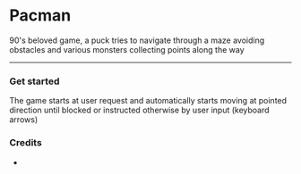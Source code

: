 # Pacman
90's beloved game, a puck tries to navigate through a maze avoiding obstacles and various monsters collecting points along the way

---
### Get started
The game starts at user request and automatically starts moving at pointed direction until blocked or instructed otherwise by user input (keyboard arrows)

### Credits
-

